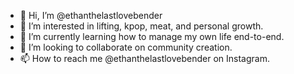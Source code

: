 - 👋 Hi, I’m @ethanthelastlovebender
- 👀 I’m interested in lifting, kpop, meat, and personal growth. 
- 🌱 I’m currently learning how to manage my own life end-to-end.
- 💞️ I’m looking to collaborate on community creation. 
- 📫 How to reach me @ethanthelastlovebender on Instagram.

<!---
ethanthelastlovebender/ethanthelastlovebender is a ✨ special ✨ repository because its `README.md` (this file) appears on your GitHub profile.
You can click the Preview link to take a look at your changes.
--->
